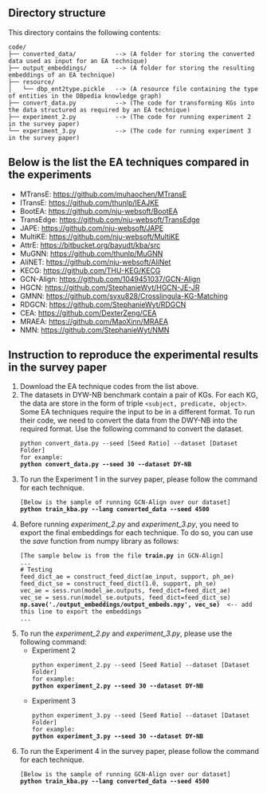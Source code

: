 ## Directory structure
This directory contains the following contents:
```
code/
├── converted_data/           --> (A folder for storing the converted data used as input for an EA technique)
├── output_embeddings/        --> (A folder for storing the resulting embeddings of an EA technique)   
├── resource/                 
│   └── dbp_ent2type.pickle   --> (A resource file containing the type of entities in the DBpedia knowledge graph)
├── convert_data.py           --> (The code for transforming KGs into the data structured as required by an EA technique)
├── experiment_2.py           --> (The code for running experiment 2 in the survey paper)
└── experiment_3.py           --> (The code for running experiment 3 in the survey paper)
```

## Below is the list the EA techniques compared in the experiments

* MTransE: https://github.com/muhaochen/MTransE
* ITransE: https://github.com/thunlp/IEAJKE
* BootEA: https://github.com/nju-websoft/BootEA
* TransEdge: https://github.com/nju-websoft/TransEdge
* JAPE: https://github.com/nju-websoft/JAPE
* MultiKE: https://github.com/nju-websoft/MultiKE
* AttrE: https://bitbucket.org/bayudt/kba/src
* MuGNN: https://github.com/thunlp/MuGNN
* AliNET: https://github.com/nju-websoft/AliNet
* KECG: https://github.com/THU-KEG/KECG
* GCN-Align: https://github.com/1049451037/GCN-Align
* HGCN: https://github.com/StephanieWyt/HGCN-JE-JR
* GMNN: https://github.com/syxu828/Crosslingula-KG-Matching
* RDGCN: https://github.com/StephanieWyt/RDGCN
* CEA: https://github.com/DexterZeng/CEA
* MRAEA: https://github.com/MaoXinn/MRAEA
* NMN: https://github.com/StephanieWyt/NMN


## Instruction to reproduce the experimental results in the survey paper
1. Download the EA technique codes from the list above.
2. The datasets in DYW-NB benchmark contain a pair of KGs. For each KG, the data are store in the form of triple `<subject, predicate, object>`. Some EA techniques require the input to be in a different format. To run their code, we need to convert the data from the DWY-NB into the required format. Use the following command to convert the dataset.
   <pre><code>python convert_data.py --seed [Seed Ratio] --dataset [Dataset Folder]
   for example:
   <b>python convert_data.py --seed 30 --dataset DY-NB</b></code></pre>
3. To run the Experiment 1 in the survey paper, please follow the command for each technique.
   <pre><code>[Below is the sample of running GCN-Align over our dataset]
   <b>python train_kba.py --lang converted_data --seed 4500</b></code></pre>
4. Before running *experiment_2.py* and *experiment_3.py*, you need to export the final embeddings for each technique. To do so, you can use the *save* function from numpy library as follows:
   <pre><code>[The sample below is from the file <b>train.py</b> in GCN-Align]
   ...
   # Testing
   feed_dict_ae = construct_feed_dict(ae_input, support, ph_ae)
   feed_dict_se = construct_feed_dict(1.0, support, ph_se)
   vec_ae = sess.run(model_ae.outputs, feed_dict=feed_dict_ae)
   vec_se = sess.run(model_se.outputs, feed_dict=feed_dict_se)
   <b>np.save('./output_embeddings/output_embeds.npy', vec_se)</b>  <-- add this line to export the embeddings
   ...</code></pre>
5. To run the *experiment_2.py* and *experiment_3.py*, please use the following command:
   * Experiment 2
     <pre><code>python experiment_2.py --seed [Seed Ratio] --dataset [Dataset Folder]
     for example:
     <b>python experiment_2.py --seed 30 --dataset DY-NB</b></code></pre>
   * Experiment 3
     <pre><code>python experiment_3.py --seed [Seed Ratio] --dataset [Dataset Folder]
     for example:
     <b>python experiment_3.py --seed 30 --dataset DY-NB</b></code></pre>
6. To run the Experiment 4 in the survey paper, please follow the command for each technique.
   <pre><code>[Below is the sample of running GCN-Align over our dataset]
   <b>python train_kba.py --lang converted_data --seed 4500</b></code></pre>
